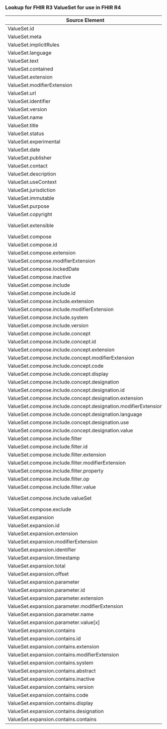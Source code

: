 ### Lookup for FHIR R3 ValueSet for use in FHIR R4

| Source Element | Usage | Target |
| -------------- | ----- | ------ |
| ValueSet.id | UseElementSameName | ValueSet.id |
| ValueSet.meta | UseElementSameName | ValueSet.meta |
| ValueSet.implicitRules | UseElementSameName | ValueSet.implicitRules |
| ValueSet.language | UseElementSameName | ValueSet.language |
| ValueSet.text | UseElementSameName | ValueSet.text |
| ValueSet.contained | UseElementSameName | ValueSet.contained |
| ValueSet.extension | UseElementSameName | ValueSet.extension |
| ValueSet.modifierExtension | UseElementSameName | ValueSet.modifierExtension |
| ValueSet.url | UseElementSameName | ValueSet.url |
| ValueSet.identifier | UseElementSameName | ValueSet.identifier |
| ValueSet.version | UseElementSameName | ValueSet.version |
| ValueSet.name | UseElementSameName | ValueSet.name |
| ValueSet.title | UseElementSameName | ValueSet.title |
| ValueSet.status | UseElementSameName | ValueSet.status |
| ValueSet.experimental | UseElementSameName | ValueSet.experimental |
| ValueSet.date | UseElementSameName | ValueSet.date |
| ValueSet.publisher | UseElementSameName | ValueSet.publisher |
| ValueSet.contact | UseElementSameName | ValueSet.contact |
| ValueSet.description | UseElementSameName | ValueSet.description |
| ValueSet.useContext | UseElementSameName | ValueSet.useContext |
| ValueSet.jurisdiction | UseElementSameName | ValueSet.jurisdiction |
| ValueSet.immutable | UseElementSameName | ValueSet.immutable |
| ValueSet.purpose | UseElementSameName | ValueSet.purpose |
| ValueSet.copyright | UseElementSameName | ValueSet.copyright |
| ValueSet.extensible | UseExtension | http://hl7.org/fhir/3.0/StructureDefinition/extension-ValueSet.extensible |
| ValueSet.compose | UseElementSameName | ValueSet.compose |
| ValueSet.compose.id | UseElementSameName | ValueSet.compose.id |
| ValueSet.compose.extension | UseElementSameName | ValueSet.compose.extension |
| ValueSet.compose.modifierExtension | UseElementSameName | ValueSet.compose.modifierExtension |
| ValueSet.compose.lockedDate | UseElementSameName | ValueSet.compose.lockedDate |
| ValueSet.compose.inactive | UseElementSameName | ValueSet.compose.inactive |
| ValueSet.compose.include | UseElementSameName | ValueSet.compose.include |
| ValueSet.compose.include.id | UseElementSameName | ValueSet.compose.include.id |
| ValueSet.compose.include.extension | UseElementSameName | ValueSet.compose.include.extension |
| ValueSet.compose.include.modifierExtension | UseElementSameName | ValueSet.compose.include.modifierExtension |
| ValueSet.compose.include.system | UseElementSameName | ValueSet.compose.include.system |
| ValueSet.compose.include.version | UseElementSameName | ValueSet.compose.include.version |
| ValueSet.compose.include.concept | UseElementSameName | ValueSet.compose.include.concept |
| ValueSet.compose.include.concept.id | UseElementSameName | ValueSet.compose.include.concept.id |
| ValueSet.compose.include.concept.extension | UseElementSameName | ValueSet.compose.include.concept.extension |
| ValueSet.compose.include.concept.modifierExtension | UseElementSameName | ValueSet.compose.include.concept.modifierExtension |
| ValueSet.compose.include.concept.code | UseElementSameName | ValueSet.compose.include.concept.code |
| ValueSet.compose.include.concept.display | UseElementSameName | ValueSet.compose.include.concept.display |
| ValueSet.compose.include.concept.designation | UseElementSameName | ValueSet.compose.include.concept.designation |
| ValueSet.compose.include.concept.designation.id | UseElementSameName | ValueSet.compose.include.concept.designation.id |
| ValueSet.compose.include.concept.designation.extension | UseElementSameName | ValueSet.compose.include.concept.designation.extension |
| ValueSet.compose.include.concept.designation.modifierExtension | UseElementSameName | ValueSet.compose.include.concept.designation.modifierExtension |
| ValueSet.compose.include.concept.designation.language | UseElementSameName | ValueSet.compose.include.concept.designation.language |
| ValueSet.compose.include.concept.designation.use | UseElementSameName | ValueSet.compose.include.concept.designation.use |
| ValueSet.compose.include.concept.designation.value | UseElementSameName | ValueSet.compose.include.concept.designation.value |
| ValueSet.compose.include.filter | UseElementSameName | ValueSet.compose.include.filter |
| ValueSet.compose.include.filter.id | UseElementSameName | ValueSet.compose.include.filter.id |
| ValueSet.compose.include.filter.extension | UseElementSameName | ValueSet.compose.include.filter.extension |
| ValueSet.compose.include.filter.modifierExtension | UseElementSameName | ValueSet.compose.include.filter.modifierExtension |
| ValueSet.compose.include.filter.property | UseElementSameName | ValueSet.compose.include.filter.property |
| ValueSet.compose.include.filter.op | UseElementSameName | ValueSet.compose.include.filter.op |
| ValueSet.compose.include.filter.value | UseElementSameName | ValueSet.compose.include.filter.value |
| ValueSet.compose.include.valueSet | UseExtension | http://hl7.org/fhir/3.0/StructureDefinition/extension-ValueSet.compose.include.valueSet |
| ValueSet.compose.exclude | UseElementSameName | ValueSet.compose.exclude |
| ValueSet.expansion | UseElementSameName | ValueSet.expansion |
| ValueSet.expansion.id | UseElementSameName | ValueSet.expansion.id |
| ValueSet.expansion.extension | UseElementSameName | ValueSet.expansion.extension |
| ValueSet.expansion.modifierExtension | UseElementSameName | ValueSet.expansion.modifierExtension |
| ValueSet.expansion.identifier | UseElementSameName | ValueSet.expansion.identifier |
| ValueSet.expansion.timestamp | UseElementSameName | ValueSet.expansion.timestamp |
| ValueSet.expansion.total | UseElementSameName | ValueSet.expansion.total |
| ValueSet.expansion.offset | UseElementSameName | ValueSet.expansion.offset |
| ValueSet.expansion.parameter | UseElementSameName | ValueSet.expansion.parameter |
| ValueSet.expansion.parameter.id | UseElementSameName | ValueSet.expansion.parameter.id |
| ValueSet.expansion.parameter.extension | UseElementSameName | ValueSet.expansion.parameter.extension |
| ValueSet.expansion.parameter.modifierExtension | UseElementSameName | ValueSet.expansion.parameter.modifierExtension |
| ValueSet.expansion.parameter.name | UseElementSameName | ValueSet.expansion.parameter.name |
| ValueSet.expansion.parameter.value[x] | UseElementSameName | ValueSet.expansion.parameter.value[x] |
| ValueSet.expansion.contains | UseElementSameName | ValueSet.expansion.contains |
| ValueSet.expansion.contains.id | UseElementSameName | ValueSet.expansion.contains.id |
| ValueSet.expansion.contains.extension | UseElementSameName | ValueSet.expansion.contains.extension |
| ValueSet.expansion.contains.modifierExtension | UseElementSameName | ValueSet.expansion.contains.modifierExtension |
| ValueSet.expansion.contains.system | UseElementSameName | ValueSet.expansion.contains.system |
| ValueSet.expansion.contains.abstract | UseElementSameName | ValueSet.expansion.contains.abstract |
| ValueSet.expansion.contains.inactive | UseElementSameName | ValueSet.expansion.contains.inactive |
| ValueSet.expansion.contains.version | UseElementSameName | ValueSet.expansion.contains.version |
| ValueSet.expansion.contains.code | UseElementSameName | ValueSet.expansion.contains.code |
| ValueSet.expansion.contains.display | UseElementSameName | ValueSet.expansion.contains.display |
| ValueSet.expansion.contains.designation | UseElementSameName | ValueSet.expansion.contains.designation |
| ValueSet.expansion.contains.contains | UseElementSameName | ValueSet.expansion.contains.contains |
